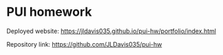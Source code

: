 # PUI homework

Deployed website: https://jldavis035.github.io/pui-hw/portfolio/index.html

Repository link: https://github.com/JLDavis035/pui-hw
